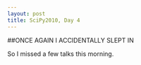 ```yaml
---
layout: post
title: SciPy2010, Day 4
---
```


##ONCE AGAIN I ACCIDENTALLY SLEPT IN

So I missed a few talks this morning.
